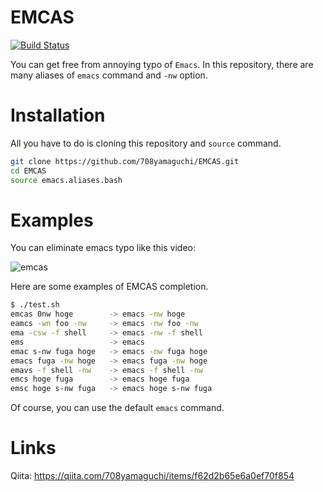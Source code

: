 EMCAS
=====
[![Build Status](https://travis-ci.com/708yamaguchi/EMCAS.svg?branch=master)](https://travis-ci.com/708yamaguchi/EMCAS/)

You can get free from annoying typo of `Emacs`.
In this repository, there are many aliases of `emacs` command and `-nw` option.

# Installation
All you have to do is cloning this repository and `source` command.
```bash
git clone https://github.com/708yamaguchi/EMCAS.git
cd EMCAS
source emacs.aliases.bash
```

# Examples
You can eliminate emacs typo like this video:

![emcas](https://github.com/708yamaguchi/EMCAS/blob/media/emcas.gif)

Here are some examples of EMCAS completion.
```bash
$ ./test.sh
emcas 0nw hoge        -> emacs -nw hoge
eamcs -wn foo -nw     -> emacs -nw foo -nw
ema -csw -f shell     -> emacs -nw -f shell
ems                   -> emacs
emac s-nw fuga hoge   -> emacs -nw fuga hoge
emacs fuga -nw hoge   -> emacs fuga -nw hoge
emavs -f shell -nw    -> emacs -f shell -nw
emcs hoge fuga        -> emacs hoge fuga
emsc hoge s-nw fuga   -> emacs hoge s-nw fuga
```
Of course, you can use the default `emacs` command.

# Links
Qiita: https://qiita.com/708yamaguchi/items/f62d2b65e6a0ef70f854
